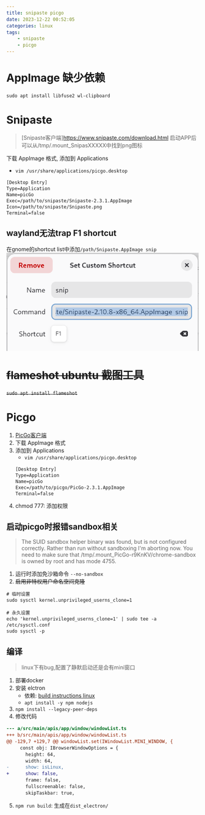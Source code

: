 ```yaml
---
title: snipaste picgo
date: 2023-12-22 00:52:05
categories: linux
tags:
    - snipaste
    - picgo
---
```


# AppImage 缺少依赖
`sudo apt install libfuse2 wl-clipboard`


# Snipaste
> [Snipaste客户端]https://www.snipaste.com/download.html
> 启动APP后可以从/tmp/.mount_SnipasXXXXX中找到png图标

下载 AppImage 格式, 添加到 Applications
+ `vim /usr/share/applications/picgo.desktop`
```
[Desktop Entry]
Type=Application
Name=picGo
Exec=/path/to/snipaste/Snipaste-2.3.1.AppImage
Icon=/path/to/snipaste/Snipaste.png
Terminal=false
```

## wayland无法trap F1 shortcut

在gnome的shortcut list中添加`/path/Snipaste.AppImage snip`
![snipaste_debian13_gnome](https://raw.githubusercontent.com/Gjorn4389/Gjorn4389.github.io/source/images/snipaste_debian13_gnome.png)

# ~~flameshot ubuntu 截图工具~~
~~`sudo apt install flameshot`~~


# Picgo
1. [PicGo客户端](https://github.com/Molunerfinn/PicGo)
2. 下载 AppImage 格式
3. 添加到 Applications
    + `vim /usr/share/applications/picgo.desktop`
    ```
    [Desktop Entry]
    Type=Application
    Name=picGo
    Exec=/path/to/picgo/PicGo-2.3.1.AppImage
    Terminal=false
    ```
4. chmod 777: 添加权限

## 启动picgo时报错sandbox相关
> The SUID sandbox helper binary was found, but is not configured correctly. Rather than run without sandboxing I'm aborting now. You need to make sure that /tmp/.mount_PicGo-r9KnKV/chrome-sandbox is owned by root and has mode 4755.

1. 运行时添加免沙箱命令 `--no-sandbox`
2. ~~启用非特权用户命名空间克隆~~
```shell
# 临时设置
sudo sysctl kernel.unprivileged_userns_clone=1

# 永久设置
echo 'kernel.unprivileged_userns_clone=1' | sudo tee -a /etc/sysctl.conf
sudo sysctl -p
```

## 编译
> linux下有bug,配置了静默启动还是会有mini窗口

1. 部署docker
2. 安装 elctron
    + 依赖: [build instructions linux](https://www.electronjs.org/docs/latest/development/build-instructions-linux)
    + `apt install -y npm nodejs`
3. `npm install --legacy-peer-deps`
4. 修改代码
```patch
--- a/src/main/apis/app/window/windowList.ts
+++ b/src/main/apis/app/window/windowList.ts
@@ -129,7 +129,7 @@ windowList.set(IWindowList.MINI_WINDOW, {
     const obj: IBrowserWindowOptions = {
       height: 64,
       width: 64,
-      show: isLinux,
+      show: false,
       frame: false,
       fullscreenable: false,
       skipTaskbar: true,
```
5. `npm run build`: 生成在`dist_electron/`

